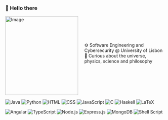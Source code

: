 ### 🌠 Hello there
<div style="display: flex; align-items: center;">
  <div style="margin-right: 20px;">
    <img src="https://media1.tenor.com/m/kgpMKe9_5wEAAAAC/abstract-sphere.gif" alt="Image" width="230" height="250">
  </div>
  <br>
  
  <div>
    ⚙️ Software Engineering and Cybersecurity @ University of Lisbon<br>
    🌌 Curious about the universe, physics, science and philosophy <br><br>
  </div>
</div>

![Java](https://img.shields.io/badge/java-%23ED8B00.svg?style=flat&logo=java&logoColor=white) 
![Python](https://img.shields.io/badge/python-3670A0?style=flat&logo=python&logoColor=ffdd54) 
![HTML](https://img.shields.io/badge/HTML-%23E34F26.svg?style=flat&logo=html5&logoColor=white) 
![CSS](https://img.shields.io/badge/CSS-%231572B6.svg?style=flat&logo=css3&logoColor=white) 
![JavaScript](https://img.shields.io/badge/JavaScript-%23F7DF1E.svg?style=flat&logo=javascript&logoColor=black) 
![C](https://img.shields.io/badge/c-%2300599C.svg?style=flat&logo=c&logoColor=white) 
![Haskell](https://img.shields.io/badge/Haskell-5e5086?style=flat&logo=haskell&logoColor=white) 
![LaTeX](https://img.shields.io/badge/latex-%23008080.svg?style=flat&logo=latex&logoColor=white) 

![Angular](https://img.shields.io/badge/Angular-%23DD0031.svg?style=flat&logo=angular&logoColor=white) 
![TypeScript](https://img.shields.io/badge/TypeScript-%23007ACC.svg?style=flat&logo=typescript&logoColor=white) 
![Node.js](https://img.shields.io/badge/Node.js-%23339933.svg?style=flat&logo=node.js&logoColor=white) 
![Express.js](https://img.shields.io/badge/Express.js-%23000000.svg?style=flat&logo=express&logoColor=white) 
![MongoDB](https://img.shields.io/badge/MongoDB-%2304B246.svg?style=flat&logo=mongodb&logoColor=white)
![Shell Script](https://img.shields.io/badge/shell_script-%23121011.svg?style=flat&logo=gnu-bash&logoColor=white)
